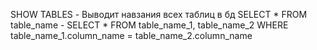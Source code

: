 SHOW TABLES - Выводит навзания всех таблиц в бд
SELECT * FROM table_name - 
SELECT * FROM table_name_1, table_name_2 WHERE table_name_1.column_name = table_name_2.column_name
